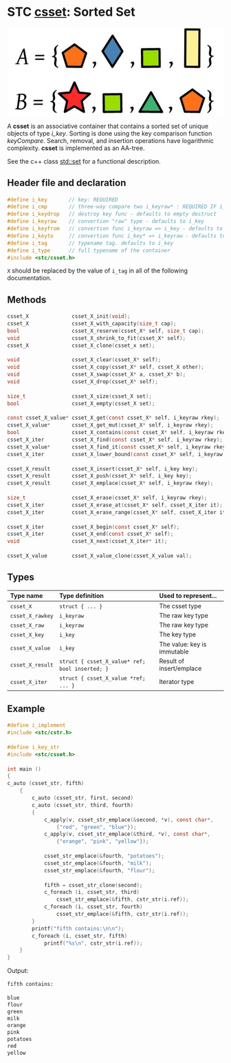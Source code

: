 # STC [csset](../include/stc/csset.h): Sorted Set
![Set](pics/sset.jpg)

A **csset** is an associative container that contains a sorted set of unique objects of type *i_key*. Sorting is done using the key comparison function *keyCompare*. Search, removal, and insertion operations have logarithmic complexity. **csset** is implemented as an AA-tree.

See the c++ class [std::set](https://en.cppreference.com/w/cpp/container/set) for a functional description.

## Header file and declaration

```c
#define i_key       // key: REQUIRED
#define i_cmp       // three-way compare two i_keyraw* : REQUIRED IF i_keyraw is a non-integral type
#define i_keydrop   // destroy key func - defaults to empty destruct
#define i_keyraw    // convertion "raw" type - defaults to i_key
#define i_keyfrom   // convertion func i_keyraw => i_key - defaults to plain copy
#define i_keyto     // convertion func i_key* => i_keyraw - defaults to plain copy
#define i_tag       // typename tag. defaults to i_key
#define i_type      // full typename of the container
#include <stc/csset.h>
```
`X` should be replaced by the value of `i_tag` in all of the following documentation.

## Methods

```c
csset_X              csset_X_init(void);
csset_X              csset_X_with_capacity(size_t cap);
bool                 csset_X_reserve(csset_X* self, size_t cap);
void                 csset_X_shrink_to_fit(csset_X* self);
csset_X              csset_X_clone(csset_x set);

void                 csset_X_clear(csset_X* self);
void                 csset_X_copy(csset_X* self, csset_X other);
void                 csset_X_swap(csset_X* a, csset_X* b);
void                 csset_X_drop(csset_X* self);                                             // destructor

size_t               csset_X_size(csset_X set);
bool                 csset_X_empty(csset_X set);

const csset_X_value* csset_X_get(const csset_X* self, i_keyraw rkey);                         // const get
csset_X_value*       csset_X_get_mut(csset_X* self, i_keyraw rkey);                           // return NULL if not found
bool                 csset_X_contains(const csset_X* self, i_keyraw rkey);
csset_X_iter         csset_X_find(const csset_X* self, i_keyraw rkey);
csset_X_value*       csset_X_find_it(const csset_X* self, i_keyraw rkey, csset_X_iter* out);  // return NULL if not found
csset_X_iter         csset_X_lower_bound(const csset_X* self, i_keyraw rkey);                 // find closest entry >= rkey

csset_X_result       csset_X_insert(csset_X* self, i_key key);
csset_X_result       csset_X_push(csset_X* self, i_key key);                                  // alias for insert()
csset_X_result       csset_X_emplace(csset_X* self, i_keyraw rkey);

size_t               csset_X_erase(csset_X* self, i_keyraw rkey);
csset_X_iter         csset_X_erase_at(csset_X* self, csset_X_iter it);                        // return iter after it
csset_X_iter         csset_X_erase_range(csset_X* self, csset_X_iter it1, csset_X_iter it2);  // return updated it2

csset_X_iter         csset_X_begin(const csset_X* self);
csset_X_iter         csset_X_end(const csset_X* self);
void                 csset_X_next(csset_X_iter* it);

csset_X_value        csset_X_value_clone(csset_X_value val);
```

## Types

| Type name          | Type definition                                   | Used to represent...        |
|:-------------------|:--------------------------------------------------|:----------------------------|
| `csset_X`          | `struct { ... }`                                  | The csset type              |
| `csset_X_rawkey`   | `i_keyraw`                                        | The raw key type            |
| `csset_X_raw`      | `i_keyraw`                                        | The raw key type            |
| `csset_X_key`      | `i_key`                                           | The key type                |
| `csset_X_value`    | `i_key        `                                   | The value: key is immutable |
| `csset_X_result`   | `struct { csset_X_value* ref; bool inserted; }`   | Result of insert/emplace    |
| `csset_X_iter`     | `struct { csset_X_value *ref; ... }`              | Iterator type               |

## Example
```c
#define i_implement
#include <stc/cstr.h>

#define i_key_str
#include <stc/csset.h>

int main ()
{
c_auto (csset_str, fifth)
    {
        c_auto (csset_str, first, second)
        c_auto (csset_str, third, fourth)
        {
            c_apply(v, csset_str_emplace(&second, *v), const char*,
                {"red", "green", "blue"});
            c_apply(v, csset_str_emplace(&third, *v), const char*,
                {"orange", "pink", "yellow"});

            csset_str_emplace(&fourth, "potatoes");
            csset_str_emplace(&fourth, "milk");
            csset_str_emplace(&fourth, "flour");

            fifth = csset_str_clone(second);
            c_foreach (i, csset_str, third)
                csset_str_emplace(&fifth, cstr_str(i.ref));
            c_foreach (i, csset_str, fourth)
                csset_str_emplace(&fifth, cstr_str(i.ref));
        }
        printf("fifth contains:\n\n");
        c_foreach (i, csset_str, fifth)
            printf("%s\n", cstr_str(i.ref));
    }
}
```
Output:
```
fifth contains:

blue
flour
green
milk
orange
pink
potatoes
red
yellow
```
